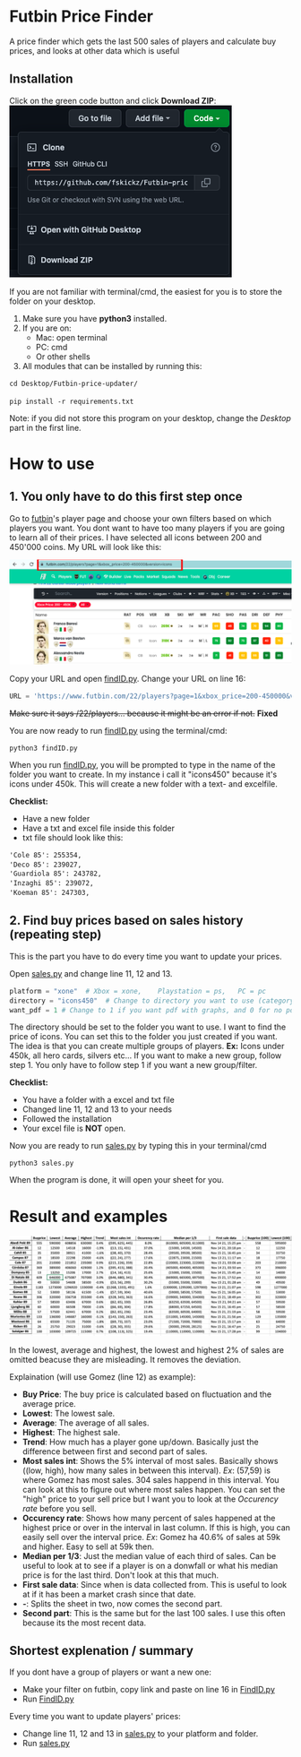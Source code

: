 # Futbin Price Finder
A price finder which gets the last 500 sales of players and calculate buy prices, and looks at other data which is useful

## Installation
Click on the green code button and click **Download ZIP**:
![](/fig/instruct.png)

If you are not familiar with terminal/cmd, the easiest for you is to store the folder on your desktop.

1. Make sure you have **python3** installed.
2. If you are on:
    * Mac: open terminal
    * PC: cmd
    * Or other shells
3. All modules that can be installed by running this:
```console
cd Desktop/Futbin-price-updater/

pip install -r requirements.txt
```
Note: if you did not store this program on your desktop, change the *Desktop* part in the first line.


# How to use
## 1. You only have to do this first step once
Go to [futbin](https://www.futbin.com/22/players)'s player page and choose your own filters based on which players you want. You dont want to have too many players if you are going to learn all of their prices. I have selected all icons between 200 and 450'000 coins. My URL will look like this:

![Players page](fig/Futbinlink.png)

Copy your URL and open [findID.py](findID.py). Change your URL on line 16:
```python
URL = 'https://www.futbin.com/22/players?page=1&xbox_price=200-450000&version=icons'
```
~~Make sure it says /22/players... because it might be an error if not.~~ **Fixed**

You are now ready to run [findID.py](findID.py) using the terminal/cmd:
```console
python3 findID.py
```
When you run [findID.py](findID.py), you will be prompted to type in the name of the folder you want to create. In my instance i call it "icons450" because it's icons under 450k. This will create a new folder with a text- and excelfile. 

**Checklist:**
* Have a new folder
* Have a txt and excel file inside this folder
* txt file should look like this:
```txt
'Cole 85': 255354,
'Deco 85': 239027,
'Guardiola 85': 243782,
'Inzaghi 85': 239072,
'Koeman 85': 247303,
```

## 2. Find buy prices based on sales history (repeating step)
This is the part you have to do every time you want to update your prices.

Open [sales.py](sales.py) and change line 11, 12 and 13.
```python
platform = "xone"  # Xbox = xone,    Playstation = ps,   PC = pc
directory = "icons450"  # Change to directory you want to use (category)
want_pdf = 1 # Change to 1 if you want pdf with graphs, and 0 for no pdf
```
The directory should be set to the folder you want to use. I want to find the price of icons. You can set this to the folder you just created if you want. The idea is that you can create multiple groups of players. **Ex:** Icons under 450k, all hero cards, silvers etc... If you want to make a new group, follow step 1. You only have to follow step 1 if you want a new group/filter.

**Checklist:**
* You have a folder with a excel and txt file
* Changed line 11, 12 and 13 to your needs
* Followed the installation
* Your excel file is **NOT** open.

Now you are ready to run [sales.py](sales.py) by typing this in your terminal/cmd
```console
python3 sales.py
```

When the program is done, it will open your sheet for you.

# Result and examples
![Sheet](fig/explainsheet2.png)

In the lowest, average and highest, the lowest and highest 2% of sales are omitted beacuse they are misleading. It removes the deviation.

Explaination (will use Gomez (line 12) as example):
* **Buy Price**: The buy price is calculated based on fluctuation and the average price.
* **Lowest**: The lowest sale.
* **Average**: The average of all sales.
* **Highest**: The highest sale.
* **Trend**: How much has a player gone up/down. Basically just the difference between first and second part of sales.
* **Most sales int**: Shows the 5% interval of most sales. Basically shows ((low, high), how many sales in between this interval). *Ex*: (57,59) is where Gomez has most sales. 304 sales happend in this interval. You can look at this to figure out where most sales happen. You can set the "high" price to your sell price but I want you to look at the *Occurency rate* before you sell.
* **Occurency rate**: Shows how many percent of sales happened at the highest price or over in the interval in last column. If this is high, you can easily sell over the interval price. *Ex*: Gomez ha 40.6% of sales at 59k and higher. Easy to sell at 59k then.
* **Median per 1/3**: Just the median value of each third of sales. Can be useful to look at to see if a player is on a donwfall or what his median price is for the last third. Don't look at this that much.
* **First sale data**: Since when is data collected from. This is useful to look at if it has been a market crash since that date.
* **-**: Splits the sheet in two, now comes the second part.
* **Second part**: This is the same but for the last 100 sales. I use this often because its the most recent data.

## Shortest explenation / summary
If you dont have a group of players or want a new one:
* Make your filter on futbin, copy link and paste on line 16 in [FindID.py](findID.py)
* Run [FindID.py](findID.py)

Every time you want to update players' prices:
* Change line 11, 12 and 13 in [sales.py](sales.py) to your platform and folder.
*  Run [sales.py](sales.py)
